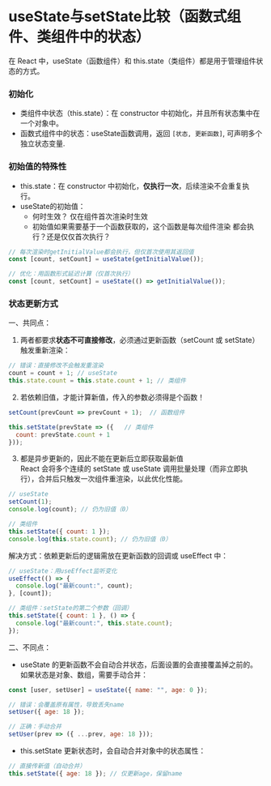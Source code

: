 # useState与setState比较（函数式组件、类组件中的状态）

在 React 中，useState（函数组件）和 this.state（类组件）都是用于管理组件状态的方式。

### 初始化
* 类组件中状态（this.state）：在 constructor 中初始化，并且所有状态集中在一个对象中。
* 函数式组件中的状态：useState函数调用，返回 ```[状态, 更新函数]```, 可声明多个独立状态变量.

### 初始值的特殊性
* this.state：在 constructor 中初始化，**仅执行一次**，后续渲染不会重复执行。
* useState的初始值：
    * 何时生效？ 仅在组件首次渲染时生效
    * 初始值如果需要基于一个函数获取的，这个函数是每次组件渲染 都会执行？还是仅仅首次执行？
```js
// 每次渲染时getInitialValue都会执行，但仅首次使用其返回值
const [count, setCount] = useState(getInitialValue());

// 优化：用函数形式延迟计算（仅首次执行）
const [count, setCount] = useState(() => getInitialValue());
```

### 状态更新方式
一、共同点：  
1. 两者都要求**状态不可直接修改**，必须通过更新函数（setCount 或 setState）触发重新渲染：
```js
// 错误：直接修改不会触发重渲染
count = count + 1; // useState
this.state.count = this.state.count + 1; // 类组件
```

2. 若依赖旧值，才能计算新值，传入的参数必须得是个函数！ 
```js
setCount(prevCount => prevCount + 1);  // 函数组件

this.setState(prevState => ({   // 类组件 
  count: prevState.count + 1
}));
```

3. 都是异步更新的，因此不能在更新后立即获取最新值  
React 会将多个连续的 setState 或 useState 调用批量处理（而非立即执行），合并后只触发一次组件重渲染，以此优化性能。
```js
// useState
setCount(1);
console.log(count); // 仍为旧值（0）

// 类组件
this.setState({ count: 1 });
console.log(this.state.count); // 仍为旧值（0）
```

解决方式：依赖更新后的逻辑需放在更新函数的回调或 useEffect 中：
```js
// useState：用useEffect监听变化
useEffect(() => {
  console.log("最新count:", count);
}, [count]);

// 类组件：setState的第二个参数（回调）
this.setState({ count: 1 }, () => {
  console.log("最新count:", this.state.count);
});
```

二、不同点：
* useState 的更新函数不会自动合并状态，后面设置的会直接覆盖掉之前的。如果状态是对象、数组，需要手动合并：
```js
const [user, setUser] = useState({ name: "", age: 0 });

// 错误：会覆盖原有属性，导致丢失name
setUser({ age: 18 }); 

// 正确：手动合并
setUser(prev => ({ ...prev, age: 18 }));
```

* this.setState 更新状态时，会自动合并对象中的状态属性：
```js
// 直接传新值（自动合并）
this.setState({ age: 18 }); // 仅更新age，保留name
```